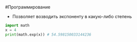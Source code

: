 #Программирование 
- Позволяет возводить экспоненту в какую-либо степень 
```python
import math
x = 4
print(math.exp(x)) # 54.598150033144236
```